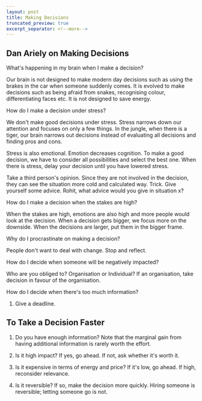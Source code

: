 ```yaml
---
layout: post
title: Making Decisions
truncated_preview: true
excerpt_separator: <!--more-->
---
```


## Dan Ariely on Making Decisions

What's happening in my brain when I make a decision?

Our brain is not designed to make modern day decisions such as using the brakes in the car when someone suddenly comes. It is evolved to make decisions such as being afraid from snakes, recognising colour, differentiating faces 
etc. It is not designed to save energy.

How do I make a decision under stress?

We don't make good decisions under stress. Stress narrows down our attention and focuses on only a few things. In the jungle, when there is a tiger, our brain narrows out decisions instead of evaluating all decisions and finding pros and cons.

Stress is also emotional. Emotion decreases cognition. To make a good decision, we have to consider all possibilities and select the best one. When there is stress, delay your decision until you have lowered stress.

Take a third person's opinion. Since they are not involved in the decision, they can see the situation more cold and calculated way. Trick. Give yourself some advice. Rohit, what advice would you give in situation x?

How do I make a decision when the stakes are high?

When the stakes are high, emotions are also high and more people would look at the decision. When a decision gets bigger, we focus more on the downside. When the decisions are larger, put them in the bigger frame.

Why do I procrastinate on making a decision?

People don't want to deal with change. Stop and reflect.

How do I decide when someone will be negatively impacted?

Who are you obliged to? Organisation or Individual? If an organisation, take decision in favour of the organisation.

How do I decide when there's too much information?

1. Give a deadline. 

## To Take a Decision Faster

1. Do you have enough information? Note that the marginal gain from having additional information is rarely worth the effort.

2. Is it high impact? If yes, go ahead. If not, ask whether it's worth it.

3. Is it expensive in terms of energy and price? If it's low, go ahead. If high, reconsider relevance.

4. Is it reversible? If so, make the decision more quickly. Hiring someone is reversible; letting someone go is not.